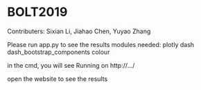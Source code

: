 # BOLT2019
Contributers: Sixian Li, Jiahao Chen, Yuyao Zhang

Please run app.py to see the results
modules needed:
plotly
dash
dash_bootstrap_components
colour

in the cmd, you will see
Running on http://.../

open the website to see the results

